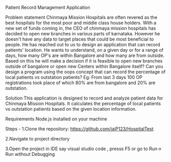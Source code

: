 Patient Record Management Application

Problem statement
Chinmaya Mission Hospitals are often revered as the best hospitals for the most poor and middle class house holders. With a new set of funds coming in, the CEO of chinmaya mission hospitals has decided to open new branches in various parts of karnataka. However he doesn't have any data to target places that could be most beneficial to people. He has reached out to us to design an application that can record patients' location. He wants to understand, on a given day or for a range of days, how many OP's are within Bangalore and how many are from outside. Based on this he will make a decision if it is feasible to open new branches outside of bangalore or open new Centers within Bangalore itself?
Can you design a program using the oops concept that can record the percentage of local patients vs outstation patients?
Eg: From last 3 days 100 OP registrations took place of which 80% are from bangalore and 20% are outstation.

Solution
This application is designed to record and analyze patient data for Chinmaya Mission Hospitals. It calculates the percentage of local patients vs outstation patients based on the given location information.

Requirements
Node.js installed on your machine

Steps -
1.Clone the repository:
https://github.com/jaiP123/HospitalTest

2.Navigate to project directory

3.Open the project in IDE say visual studio code , presss F5 or go to Run-> Run without Debugging 